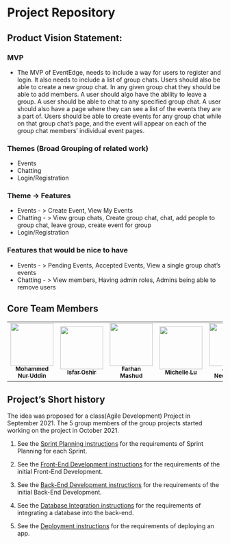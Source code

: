 # Project Repository

## Product Vision Statement:

### MVP
* The MVP of EventEdge, needs to include a way for users to register and login. It also needs to include a list of group chats. Users should also be able to create a new group chat. In any given group chat they should be able to add members. A user should algo have the ability to leave a group. A user should be able to chat to any specified group chat. A user should also have a page where they can see a list of the events they are a part of. Users should be able to create events for any group chat while on that group chat’s page, and the event will appear on each of the group chat members’ individual event pages. 

### Themes (Broad Grouping of related work)
* Events
* Chatting
* Login/Registration

### Theme -> Features
* Events - > Create Event, View My Events
* Chatting - > View group chats, Create group chat, chat, add people to group chat, leave group, create event for group
* Login/Registration

### Features that would be nice to have 
* Events - > Pending Events, Accepted Events, View a single group chat’s events
* Chatting - > View members, Having admin roles, Admins being able to remove users

## Core Team Members
<table>
  <tr>
    <td align="center"><a href="https://github.com/mnu213"><img src="https://avatars.githubusercontent.com/u/77934197?v=4" width="100px;" alt=""/><br /><sub>   <b>Mohammed Nur Uddin</b></sub></a><br /></td>
    <td align="center"><a href="https://github.com/ioshir4350"><img src="https://avatars.githubusercontent.com/u/43207399?v=4" width="100px;" alt=""/><br /><sub> <b>Isfar Oshir</b></sub></a><br /></td>
    <td align="center"><a href="https://github.com/fm1539"><img src="https://avatars.githubusercontent.com/u/52923982?v=4" width="100px;" alt=""/><br /><sub><b>Farhan Mashud</b></sub></a><br /></td>
    <td align="center"><a href="https://github.com/michellelu8"><img src="https://avatars.githubusercontent.com/u/66035078?v=4" width="100px;" alt=""/><br /><sub><b>Michelle Lu</b></sub></a><br /></td>
    <td align="center"><a href="https://github.com/nedjulius"><img src="https://avatars.githubusercontent.com/u/45975811?v=4" width="100px;" alt=""/><br /><sub><b>Julius Nedzinskas</b></sub></a><br /></td>
  </tr>
</table>

## Project’s Short history
The idea was proposed for a class(Agile Development) Project in September 2021. The 5 group members of the group projects started working on the project in October 2021.


1. See the [Sprint Planning instructions](instructions-1b-sprint-planning.md) for the requirements of Sprint Planning for each Sprint.

1. See the [Front-End Development instructions](./instructions-2-front-end.md) for the requirements of the initial Front-End Development.

1. See the [Back-End Development instructions](./instructions-3-back-end.md) for the requirements of the initial Back-End Development.

1. See the [Database Integration instructions](./instructions-4-database.md) for the requirements of integrating a database into the back-end.

1. See the [Deployment instructions](./instructions-5-deployment.md) for the requirements of deploying an app.
